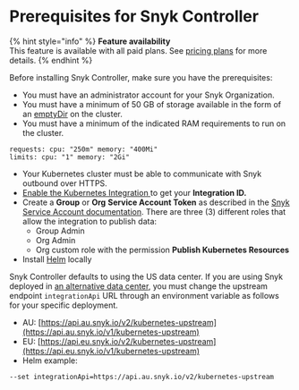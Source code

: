 # Prerequisites for Snyk Controller

{% hint style="info" %}
**Feature availability**\
This feature is available with all paid plans. See [pricing plans](https://snyk.io/plans/) for more details.
{% endhint %}

Before installing Snyk Controller, make sure you have the prerequisites:

* You must have an administrator account for your Snyk Organization.
* You must have a minimum of 50 GB of storage available in the form of an [emptyDir](https://kubernetes.io/docs/concepts/storage/volumes/#emptydir) on the cluster.
* You must have a minimum of the indicated RAM requirements to run on the cluster.

```
requests: cpu: "250m" memory: "400Mi"
limits: cpu: "1" memory: "2Gi"
```

* Your Kubernetes cluster must be able to communicate with Snyk outbound over HTTPS.
* [Enable the Kubernetes Integration ](../kubernetes-integration-overview/viewing-your-kubernetes-integration-settings.md)to get your **Integration ID.**
* Create a **Group** or **Org** **Service Account Token** as described in the [Snyk Service Account documentation](../../../../enterprise-setup/service-accounts.md). There are three (3) different roles that allow the integration to publish data:
  * Group Admin
  * Org Admin
  * Org custom role with the permission **Publish Kubernetes Resources**
* Install [Helm](https://helm.sh/docs/intro/install/) locally

Snyk Controller defaults to using the US data center. If you are using Snyk deployed in [an alternative data center](../../../../more-info/data-residency-at-snyk.md), you must change the upstream endpoint `integrationApi` URL through an environment variable as follows for your specific deployment.

* AU: [https://api.au.snyk.io/v2/kubernetes-upstream](https://api.au.snyk.io/v1/kubernetes-upstream)
* EU: [https://api.eu.snyk.io/v2/kubernetes-upstream](https://api.eu.snyk.io/v1/kubernetes-upstream)
* Helm example:

```
--set integrationApi=https://api.au.snyk.io/v2/kubernetes-upstream
```
